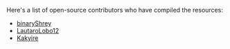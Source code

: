 Here's a list of open-source contributors who have compiled the resources:

- [binaryShrey](https://github.com/binaryshrey)
- [LautaroLobo12](https://github.com/lautarolobo12)
- [Kakyire](https://github.com/kakyire)